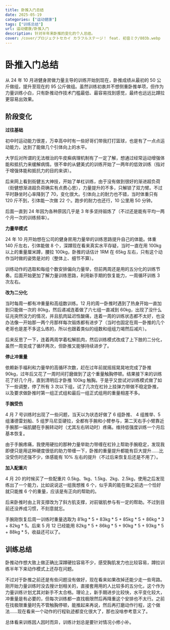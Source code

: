 ```yaml
---
title: 卧推入门总结
date: 2025-05-19
categories: ["运动健康"]
tags: ["训练总结"]
url: 运动健康/卧推入门
description: 针对半年来卧推的变化的个人总结。
cover: /cover/プロジェクトセカイ カラフルステージ！ feat. 初音ミク/803b.webp
---
```


# 卧推入门总结

从 24 年 10 月进健身房做力量主导的训练开始到现在，卧推成绩从最初的 50 公斤做组，提升至现在的 95 公斤做组。虽然训练初衷并不想侧重卧推单项，但作为力量训练小白，只有卧推动作技术门槛最低、最容易找到感觉，最终也远远比蹲拉更容易出效果。

## 阶段变化

**过往基础**

初中时运动能力很差，万幸高中时有一些好哥们带我打打篮球，也是有了一点点运动能力，达到了能做几个引体向上的水平。

大学后对所谓的无法根治的牛皮癣病理机制有了一定了解，想通过经常运动增强体能和抵抗力来缓解病情。很不幸的从健美式的训练开始了一两年的低效训练（指对于增强体能和抵抗力的目的来讲）。

后来网上看到街健五大神技，开始了单杠训练，由于没有做到很好的渐进超负荷（街健想渐进超负荷确实有点费心思），力量提升的不多，只解锁了双力臂。不过平时静坐时心率降到了 70，变化很大。引体向上的耐力也不错，当时体重只有 120 斤不到，引体能一次做 22 个。跑步的耐力也还行，10 公里用 50 分钟。

后面一直到 24 年因为各种原因几乎是 3 年多坚持锻炼了（不过还是能有平均一两个月一次的训练频率）。

**力量举模式**

24 年 10 月开始想在公司的健身房用力量举的训练思路提升自己的体能。体重 140 斤左右，引体能做 8 个，深蹲现在看来真实水平存疑，当时一直在用 100kg 以上的重量厘米蹲，腰拉 100kg，卧推的话估计 1RM 在 65kg 左右，只有这个动作当时做的姿势是对的（整体上、细节不算）。

训练动作的选取和每组个数安排偏向力量举，但前两周还是用的五分化的训练节奏。后面开始更加了解力量训练思路，利用新手期的恢复能力，一周循环训练 3 次左右。

**改为二分化**

当时每周一都有冲重量和高组数训练。12 月的周一卧推时遇到了热身开始一直加到只能做一次的 80kg，然后递减连着做了六七组一直减到 60kg，出现了没什么征兆突然没力的情况，并且肌肉延迟性酸痛，连着一周的训练状态都不太好，也没办法像一开始那一两个月那样每次锻炼都有进步了（当时也固定在周一卧推的几个老哥也是差不多这么练的，所以也跟着类似的组数和组组力竭然后减片）。

后来反思了一下，连着两周学着松解肌肉，然后训练模式改成了上下肢的二分化，虽然一周变成了循环两次，但卧推又能够持续进步了。

**停止冲重量**

依赖新手福利和力量举的高循环次数，赶在过年前就摇摇晃晃地完成了卧推 90kg，过年后又花了一周时间打磨做到了这个重量触胸停顿。结果接下来的训练花了好几个月，直到清明后才卧推 100kg 触胸。于是乎又尝试对训练模式做了如下一些调整，停了所有 3 次以下组，试了几次在杠铃上挂弹力带做不稳定卧推，以及要求做卧推时第一组正式组和最后一组正式组用的重量相差不多。

**手腕受伤**

4 月 7 号训练时出现了一些问题，当天以为状态好做了 6 组卧推、 4 组推举、5 组潘德雷划船、5 组罗马尼亚硬拉，全都有手腕和小臂参与，第二天右手小臂靠近手腕那一端肌腱在手腕转动时（尤其左右转动时）疼痛。维持低强度训练一个月后基本恢复。

由于手腕疼痛，我使用硬拉的那种力量举助力带缠在杠铃上帮助手腕稳定，发现我即便只是用这种硬度很低的助力带缠一下，卧推的重量提升都能有巨大提升……比没受伤时还强不少，体感能有 10% 左右的提升（不过后来恢复后还是不用了）。

**加入配重片**

4 月 20 的时候买了一些配重片 0.5kg、1kg、1.5kg、2kg、2.5kg，使用之后发现练出了一个能力，比如说说这一组我想推 6 个，似乎真的能在做之前选一个恰好就只能推 6 个的重量，应该是有正向的帮助的。

后来卧推时由上背支撑改为了斜方肌支撑，对前锯肌参与有一定的帮助。不过到目前还没养成习惯，不刻意就忘。

手腕刚恢复后周一训练时重量选取为 81kg * 5 + 83kg * 5 + 85kg * 5 + 86kg * 3 + 82kg * 5。后来 5 月 12 已经能用 82kg * 5 + 86kg * 5 + 90kg * 5 + 93kg * 5 + 88kg * 5，收益还可以了。

## 训练总结

卧推动作想大致上做正确比深蹲硬拉容易不少，感受胸肌发力也比较容易，蹲拉训练半年下来动作模式上还存在问题。

不过对于卧推之前还是有些问题没有做好，现在看来如果改掉还能少走一些弯路。刚开始力量训练时没去搜计划相关的，直接套用用的人比较多的五分化，这个作为力量训练计划尤其对新手不太合格。理论上，新手期进步比较快，水平变化较大，冲重量是有必要的，但每次训练都一直找极限然后再降重这个安排也不太行。之前在找极限重量时先不管触胸停顿，能推起来再说，然后再打磨动作行程，这个做法……现在看来一个动作的行程轨迹都变化很大了，那也没啥参考意义了。

总体看来训练因人因时而异，训练计划总是要针对情况小修小补。
